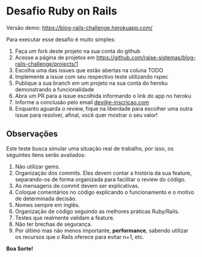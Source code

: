 # Desafio Ruby on Rails

Versão demo: https://blog-rails-challenge.herokuapp.com/

Para executar esse desafio é muito simples:

1. Faça um fork deste projeto na sua conta do github
2. Acesse a página de projetos em https://github.com/raise-sistemas/blog-rails-challenge/projects/1
3. Escolha uma das issues que estão abertas na coluna TODO
4. Implemente a issue com seu respectivo teste utilizando rspec
5. Publique a sua branch em um projeto na sua conta do heroku demonstrando a funcionalidade
6. Abra um PR para a issue escolhida informando o link do app no heroku
7. Informe a conclusão pelo email dev@e-inscricao.com
8. Enquanto aguarda o review, fique na liberdade para escolher uma outra issue para resolver, afinal, você quer mostrar o seu valor!

## Observações

Este teste busca simular uma situação real de trabalho, por isso, os seguintes ítens serão avaliados:

1. Não utilizar gems.
2. Organização dos commits. Eles devem contar a história da sua feature, separando-os de forma organizada para facilitar o review do código.
3. As mensagens de commit devem ser explicativas.
4. Coloque comentários no código explicando o funcionamento e o motivo de determinada decisão.
5. Nomes sempre em inglês.
6. Organização de código seguindo as melhores práticas Ruby/Rails.
7. Testes que realmente validam a feature.
8. Não ter brechas de segurança.
9. Por último mas não menos importante, **performance**, sabendo utilizar os recursos que o Rails oferece para evitar n+1, etc. 

**Boa Sorte!**
